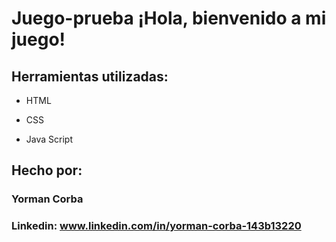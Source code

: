 # Juego-prueba ¡Hola, bienvenido a mi juego!

## Herramientas utilizadas:

* HTML

* CSS

* Java Script

## Hecho por:

### Yorman Corba

### Linkedin: www.linkedin.com/in/yorman-corba-143b13220
